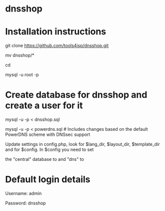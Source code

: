 dnsshop
=======

# Installation instructions

git clone https://github.com/tools4isp/dnsshop.git

mv dnsshop/* <location where you want the files>

cd <location where you want the files>

mysql -u root -p

 # Create database for dnsshop and create a user for it

mysql -u <dnsshop mysql user> -p <dnsshop mysql database> < dnsshop.sql

mysql -u <powerdns mysql user> -p <powerdns mysql database> < powerdns.sql # Includes changes based on the default PowerDNS scheme with DNSsec support

Update settings in config.php, look for $lang_dir, $layout_dir, $template_dir and for $config. In $config you need to set 

the "central" database to <dnsshop mysql database> and "dns" to <powerdns database>

# Default login details

Username: admin

Password: dnsshop
